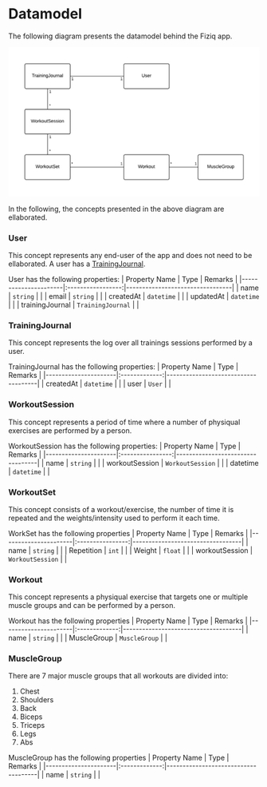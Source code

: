 # Datamodel
The following diagram presents the datamodel behind the Fiziq app.

![Fiziq Datamodel](fiziq_datamodel.png)

In the following, the concepts presented in the above diagram are ellaborated.

### User
This concept represents any end-user of the app and does not need to be
ellaborated. A user has a [TrainingJournal](#TrainingJournal).

User has the following properties:
| Property Name        | Type              | Remarks                         |
|----------------------|:-----------------:|---------------------------------|
| name                 | `string`          |                                 |
| email                | `string`          |                                 |
| createdAt            | `datetime`        |                                 |
| updatedAt            | `datetime`        |                                 |
| trainingJournal      | `TrainingJournal` |                                 |


### TrainingJournal
This concept represents the log over all trainings sessions performed by a user.

TrainingJournal has the following properties:
| Property Name        | Type          | Remarks                             |
|----------------------|:-------------:|-------------------------------------|
| createdAt            | `datetime`        |                                 |
| user                 | `User`        |                                     |


### WorkoutSession
This concept represents a period of time where a number of physiqual exercises
are performed by a person.

WorkoutSession has the following properties:
| Property Name        | Type             | Remarks                          |
|----------------------|:----------------:|----------------------------------|
| name                 | `string`         |                                  |
| workoutSession       | `WorkoutSession` |                                  |
| datetime             | `datetime`       |                                  |

### WorkoutSet
This concept consists of a workout/exercise, the number of time it is repeated
and the weights/intensity used to perform it each time.

WorkSet has the following properties
| Property Name        | Type             | Remarks                          |
|----------------------|:----------------:|----------------------------------|
| name                 | `string`         |                                  |
| Repetition                | `int`       |                                  |
| Weight               | `float`          |                                  |
| workoutSession       | `WorkoutSession` |                                  |
### Workout
This concept represents a physiqual exercise that targets one or multiple
muscle groups and can be performed by a person.

Workout has the following properties
| Property Name        | Type          | Remarks                             |
|----------------------|:-------------:|-------------------------------------|
| name                 | `string`      |                                     |
| MuscleGroup          | `MuscleGroup` |                                     |

### MuscleGroup
There are 7 major muscle groups that all workouts are divided into:
1. Chest
2. Shoulders
3. Back
4. Biceps
5. Triceps
6. Legs
7. Abs

MuscleGroup has the following properties
| Property Name        | Type          | Remarks                             |
|----------------------|:-------------:|-------------------------------------|
| name                 | `string`      |                                     |
